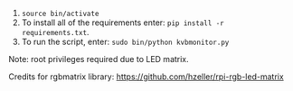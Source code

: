 1. `source bin/activate`
2. To install all of the requirements enter: `pip install -r requirements.txt`.
3. To run the script, enter: `sudo bin/python kvbmonitor.py`

Note: root privileges required due to LED matrix.

Credits for rgbmatrix library: https://github.com/hzeller/rpi-rgb-led-matrix
